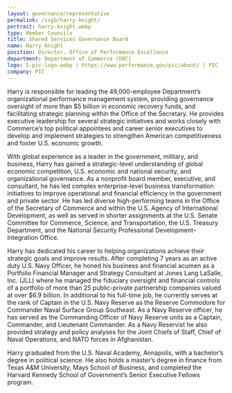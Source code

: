 ```yaml
---
layout: governance/representative
permalink: /ssgb/harry-knight/
portrait: harry-knight.webp
type: Member Councils
title: Shared Services Governance Board
name: Harry Knight
position: Director, Office of Performance Excellence
department: Department of Commerce (DOC)
logo: 5-pic-logo.webp | https://www.performance.gov/pic/about/ | PIC
company: PIC
---
```


Harry is responsible for leading the 49,000-employee Department’s organizational performance management system, providing governance oversight of more than $5 billion in economic recovery funds, and facilitating strategic planning within the Office of the Secretary. He provides executive leadership for several strategic initiatives and works closely with Commerce’s top political appointees and career senior executives to develop and implement strategies to strengthen American competitiveness and foster U.S. economic growth.

With global experience as a leader in the government, military, and business, Harry has gained a strategic-level understanding of global economic competition, U.S. economic and national security, and organizational governance. As a nonprofit board member, executive, and consultant, he has led complex enterprise-level business transformation initiatives to improve operational and financial efficiency in the government and private sector. He has led diverse high-performing teams in the Office of the Secretary of Commerce and within the U.S. Agency of International Development, as well as served in shorter assignments at the U.S. Senate Committee for Commerce, Science, and Transportation, the U.S. Treasury Department, and the National Security Professional Development–Integration Office.

Harry has dedicated his career to helping organizations achieve their strategic goals and improve results. After completing 7 years as an active duty U.S. Navy Officer, he honed his business and financial acumen as a Portfolio Financial Manager and Strategy Consultant at Jones Lang LaSalle, Inc. (JLL) where he managed the fiduciary oversight and financial controls of a portfolio of more than 25 public-private partnership companies valued at over $6.9 billion. In additional to his full-time job, he currently serves at the rank of Captain in the U.S. Navy Reserve as the Reserve Commodore for Commander Naval Surface Group Southeast. As a Navy Reserve officer, he has served as the Commanding Officer of Navy Reserve units as a Captain, Commander, and Lieutenant Commander. As a Navy Reservist he also provided strategy and policy analyses for the Joint Chiefs of Staff, Chief of Naval Operations, and NATO forces in Afghanistan. 

Harry graduated from the U.S. Naval Academy, Annapolis, with a bachelor’s degree in political science. He also holds a master’s degree in finance from Texas A&M University, Mays School of Business, and completed the Harvard Kennedy School of Government’s Senior Executive Fellows program.
